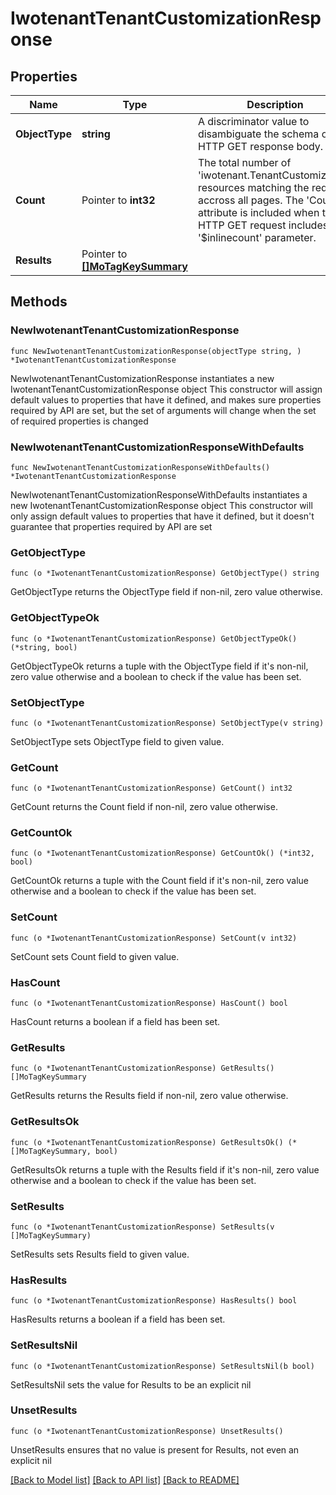 # IwotenantTenantCustomizationResponse

## Properties

Name | Type | Description | Notes
------------ | ------------- | ------------- | -------------
**ObjectType** | **string** | A discriminator value to disambiguate the schema of a HTTP GET response body. | 
**Count** | Pointer to **int32** | The total number of &#39;iwotenant.TenantCustomization&#39; resources matching the request, accross all pages. The &#39;Count&#39; attribute is included when the HTTP GET request includes the &#39;$inlinecount&#39; parameter. | [optional] 
**Results** | Pointer to [**[]MoTagKeySummary**](MoTagKeySummary.md) |  | [optional] 

## Methods

### NewIwotenantTenantCustomizationResponse

`func NewIwotenantTenantCustomizationResponse(objectType string, ) *IwotenantTenantCustomizationResponse`

NewIwotenantTenantCustomizationResponse instantiates a new IwotenantTenantCustomizationResponse object
This constructor will assign default values to properties that have it defined,
and makes sure properties required by API are set, but the set of arguments
will change when the set of required properties is changed

### NewIwotenantTenantCustomizationResponseWithDefaults

`func NewIwotenantTenantCustomizationResponseWithDefaults() *IwotenantTenantCustomizationResponse`

NewIwotenantTenantCustomizationResponseWithDefaults instantiates a new IwotenantTenantCustomizationResponse object
This constructor will only assign default values to properties that have it defined,
but it doesn't guarantee that properties required by API are set

### GetObjectType

`func (o *IwotenantTenantCustomizationResponse) GetObjectType() string`

GetObjectType returns the ObjectType field if non-nil, zero value otherwise.

### GetObjectTypeOk

`func (o *IwotenantTenantCustomizationResponse) GetObjectTypeOk() (*string, bool)`

GetObjectTypeOk returns a tuple with the ObjectType field if it's non-nil, zero value otherwise
and a boolean to check if the value has been set.

### SetObjectType

`func (o *IwotenantTenantCustomizationResponse) SetObjectType(v string)`

SetObjectType sets ObjectType field to given value.


### GetCount

`func (o *IwotenantTenantCustomizationResponse) GetCount() int32`

GetCount returns the Count field if non-nil, zero value otherwise.

### GetCountOk

`func (o *IwotenantTenantCustomizationResponse) GetCountOk() (*int32, bool)`

GetCountOk returns a tuple with the Count field if it's non-nil, zero value otherwise
and a boolean to check if the value has been set.

### SetCount

`func (o *IwotenantTenantCustomizationResponse) SetCount(v int32)`

SetCount sets Count field to given value.

### HasCount

`func (o *IwotenantTenantCustomizationResponse) HasCount() bool`

HasCount returns a boolean if a field has been set.

### GetResults

`func (o *IwotenantTenantCustomizationResponse) GetResults() []MoTagKeySummary`

GetResults returns the Results field if non-nil, zero value otherwise.

### GetResultsOk

`func (o *IwotenantTenantCustomizationResponse) GetResultsOk() (*[]MoTagKeySummary, bool)`

GetResultsOk returns a tuple with the Results field if it's non-nil, zero value otherwise
and a boolean to check if the value has been set.

### SetResults

`func (o *IwotenantTenantCustomizationResponse) SetResults(v []MoTagKeySummary)`

SetResults sets Results field to given value.

### HasResults

`func (o *IwotenantTenantCustomizationResponse) HasResults() bool`

HasResults returns a boolean if a field has been set.

### SetResultsNil

`func (o *IwotenantTenantCustomizationResponse) SetResultsNil(b bool)`

 SetResultsNil sets the value for Results to be an explicit nil

### UnsetResults
`func (o *IwotenantTenantCustomizationResponse) UnsetResults()`

UnsetResults ensures that no value is present for Results, not even an explicit nil

[[Back to Model list]](../README.md#documentation-for-models) [[Back to API list]](../README.md#documentation-for-api-endpoints) [[Back to README]](../README.md)


